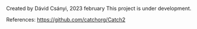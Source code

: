 Created by Dávid Csányi, 2023 february
This project is under development.

References:
https://github.com/catchorg/Catch2